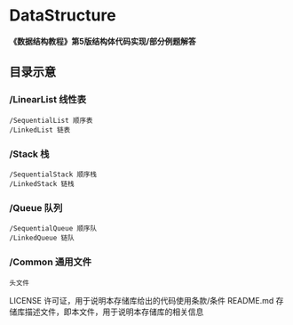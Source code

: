 # DataStructure
**《数据结构教程》第5版结构体代码实现/部分例题解答**

## 目录示意
### /LinearList 线性表
	/SequentialList 顺序表
	/LinkedList 链表
### /Stack 栈
	/SequentialStack 顺序栈
	/LinkedStack 链栈
### /Queue 队列
	/SequentialQueue 顺序队
	/LinkedQueue 链队
### /Common 通用文件
	头文件
LICENSE   许可证，用于说明本存储库给出的代码使用条款/条件
README.md 存储库描述文件，即本文件，用于说明本存储库的相关信息
